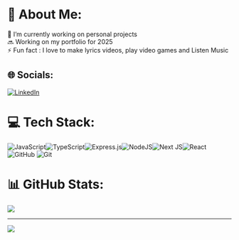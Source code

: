 # 💫 About Me:
🔭 I’m currently working on personal projects<br>🔜 Working on my portfolio for 2025<br>⚡ Fun fact : I love to make lyrics videos, play video games and Listen Music


## 🌐 Socials:
[![LinkedIn](https://img.shields.io/badge/LinkedIn-%230077B5.svg?logo=linkedin&logoColor=white)](https://linkedin.com/in/https://www.linkedin.com/in/adrian-mira-aasm27/) 

# 💻 Tech Stack:
![JavaScript](https://img.shields.io/badge/javascript-%23323330.svg?style=flat-square&logo=javascript&logoColor=%23F7DF1E)![TypeScript](https://img.shields.io/badge/typescript-%23007ACC.svg?style=flat-square&logo=typescript&logoColor=white)![Express.js](https://img.shields.io/badge/express.js-%23404d59.svg?style=flat-square&logo=express&logoColor=%2361DAFB)![NodeJS](https://img.shields.io/badge/node.js-6DA55F?style=flat-square&logo=node.js&logoColor=white)![Next JS](https://img.shields.io/badge/Next-black?style=flat-square&logo=next.js&logoColor=white)![React](https://img.shields.io/badge/react-%2320232a.svg?style=flat-square&logo=react&logoColor=%2361DAFB) ![GitHub](https://img.shields.io/badge/github-%23121011.svg?style=flat-square&logo=github&logoColor=white) ![Git](https://img.shields.io/badge/git-%23F05033.svg?style=flat-square&logo=git&logoColor=white)
# 📊 GitHub Stats:
<!-- ![](https://nirzak-streak-stats.vercel.app/?user=DenzySr&theme=highcontrast&hide_border=false)<br/> -->
![](https://github-readme-stats.vercel.app/api/top-langs/?username=DenzySr&theme=highcontrast&hide_border=false&include_all_commits=false&count_private=false&layout=compact)

---
[![](https://visitcount.itsvg.in/api?id=DenzySr&icon=0&color=13)](https://visitcount.itsvg.in)

<!-- Proudly created with GPRM ( https://gprm.itsvg.in ) -->

